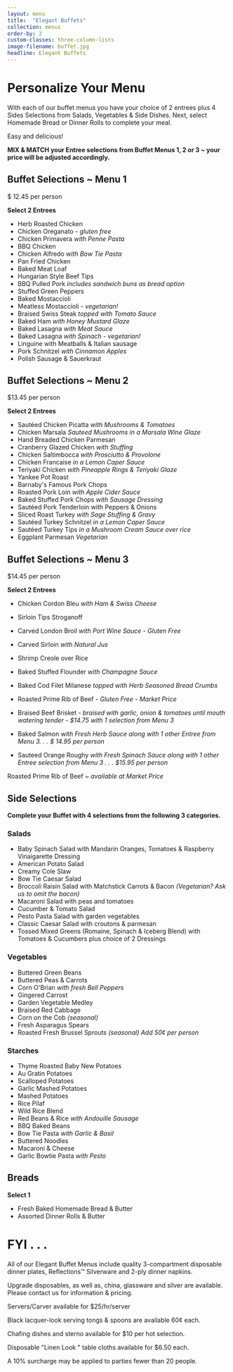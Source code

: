 ```yaml
---
layout: menu
title:  "Elegant Buffets"
collection: menus
order-by: 2
custom-classes: three-column-lists
image-filename: buffet.jpg
headline: Elegant Buffets
---
```


# Personalize Your Menu

With each of our buffet menus you have your choice of 2 entrees plus 4 Sides Selections from Salads, Vegetables & Side Dishes.  Next, select Homemade Bread or Dinner Rolls to complete your meal.

Easy and delicious!

**MIX & MATCH your Entree selections from Buffet Menus 1, 2 or 3 ~ your price will be adjusted accordingly.**

## Buffet Selections ~ Menu 1

$ 12.45 per person

**Select 2 Entrees**

- Herb Roasted Chicken
- Chicken Oreganato - *gluten free*
- Chicken Primavera *with Penne Pasta*
- BBQ Chicken
- Chicken Alfredo *with Bow Tie Pasta*
- Pan Fried Chicken
- Baked Meat Loaf
- Hungarian Style Beef Tips
- BBQ Pulled Pork *includes sandwich buns as bread option*
- Stuffed Green Peppers
- Baked Mostaccioli
- Meatless Mostaccioli - *vegetarian!*
- Braised Swiss Steak *topped with Tomato Sauce*
- Baked Ham *with Honey Mustard Glaze*
- Baked Lasagna *with Meat Sauce*
- Baked Lasagna *with Spinach - vegetarian!*
- Linguine with Meatballs & Italian sausage
- Pork Schnitzel *with Cinnamon Apples*
- Polish Sausage & Sauerkraut


## Buffet Selections ~ Menu 2

$13.45 per person

**Select 2 Entrees**

- Sautéed Chicken Picatta *with Mushrooms & Tomatoes*
- Chicken Marsala *Sauteed Mushrooms in a Marsala Wine Glaze*
- Hand Breaded Chicken Parmesan
- Cranberry Glazed Chicken *with Stuffing*
- Chicken Saltimbocca *with Prosciutto & Provolone*
- Chicken Francaise *in a Lemon Caper Sauce*
- Teriyaki Chicken *with Pineapple Rings & Teriyaki Glaze*
- Yankee Pot Roast
- Barnaby's Famous Pork Chops
- Roasted Pork Loin *with Apple Cider Sauce*
- Baked Stuffed Pork Chops *with Sausage Dressing*
- Sautéed Pork Tenderloin with Peppers & Onions
- Sliced Roast Turkey *with Sage Stuffing & Gravy*
- Sautéed Turkey Schnitzel *in a Lemon Caper Sauce*
- Sautéed Turkey Tips *in a Mushroom Cream Sauce over rice*
- Eggplant Parmesan *Vegetarian*


## Buffet Selections ~ Menu 3

$14.45 per person

**Select 2 Entrees**


- Chicken Cordon Bleu *with Ham & Swiss Cheese*
- Sirloin Tips Stroganoff
- Carved London Broil *with Port Wine Sauce - Gluten Free*
- Carved Sirloin *with Natural Jus*
- Shrimp Creole over Rice
- Baked Stuffed Flounder *with Champagne Sauce*
- Baked Cod Filet Milanese *topped with Herb Seasoned Bread Crumbs*

- Roasted Prime Rib of Beef - *Gluten Free - Market Price*
- Braised Beef Brisket - *braised with garlic, onion & tomatoes until mouth watering tender - $14.75 with 1 selection from Menu 3*


- Baked Salmon *with Fresh Herb Sauce along with 1 other Entree from Menu 3. . . $ 14.95 per person*

- Sauteed Orange Roughy *with Fresh Spinach Sauce along with 1 other Entree selection from Menu 3 . . . $15.95 per person*

Roasted Prime Rib of Beef  ~  *available at Market Price*


## Side Selections

**Complete your Buffet with 4 selections from the following 3 categories.**



### Salads

- Baby Spinach Salad
with Mandarin Oranges, Tomatoes & Raspberry Vinaigarette Dressing
- American Potato Salad
- Creamy Cole Slaw
- Bow Tie Caesar Salad
- Broccoli Raisin Salad
with Matchstick Carrots & Bacon *(Vegetarian? Ask us to omit the bacon)*
- Macaroni Salad
with peas and tomatoes
- Cucumber & Tomato Salad
- Pesto Pasta Salad
with garden vegetables
- Classic Caesar Salad
with croutons & parmesan
- Tossed Mixed Greens (Romaine, Spinach & Iceberg Blend)
with Tomatoes & Cucumbers
plus choice of 2 Dressings

### Vegetables

- Buttered Green Beans
- Buttered Peas & Carrots
- Corn O'Brian *with fresh Bell Peppers*
- Gingered Carrost
- Garden Vegetable Medley
- Braised Red Cabbage
- Corn on the Cob *(seasonal)*
- Fresh Asparagus Spears
- Roasted Fresh Brussel Sprouts *(seasonal) Add 50¢ per person*


### Starches

- Thyme Roasted Baby New Potatoes
- Au Gratin Potatoes
- Scalloped Potatoes
- Garlic Mashed Potatoes
- Mashed Potatoes
- Rice Pilaf
- Wild Rice Blend
- Red Beans & Rice *with Andouille Sausage*
- BBQ Baked Beans
- Bow Tie Pasta *with Garlic & Basil*
- Buttered Noodles
- Macaroni & Cheese
- Garlic Bowtie Pasta *with Pesto*


## Breads

**Select 1**

- Fresh Baked Homemade Bread & Butter
- Assorted Dinner Rolls & Butter


# FYI . . .

All of our Elegant Buffet Menus include quality 3-compartment disposable dinner plates, Reflections™ Silverware and 2-ply dinner napkins.

Upgrade disposables, as well as, china, glassware and silver are available.  Please contact us for information & pricing.

Servers/Carver available for $25/hr/server

Black lacquer-look serving tongs & spoons are available 60¢ each.

Chafing dishes and sterno available for $10 per hot selection.

Disposable "Linen Look " table cloths available for $6.50 each.

A 10% surcharge may be applied to parties fewer than 20 people.
